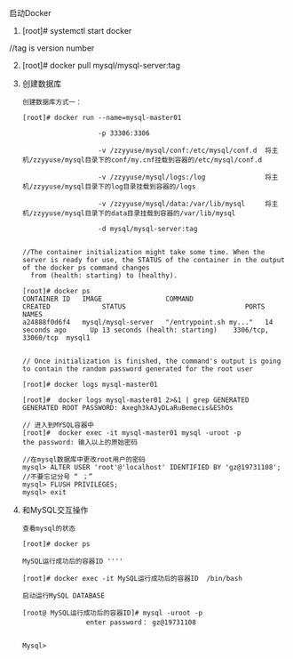 启动Docker

1. [root]# systemctl start docker

//tag is version number

2. [root]#  docker pull mysql/mysql-server:tag

3. 创建数据库
       
       创建数据库方式一：
       
       [root]# docker run --name=mysql-master01 
                          
                          -p 33306:3306 
    
                          -v /zzyyuse/mysql/conf:/etc/mysql/conf.d  将主机/zzyyuse/mysql目录下的conf/my.cnf挂载到容器的/etc/mysql/conf.d   
                         
                          -v /zzyyuse/mysql/logs:/log               将主机/zzyyuse/mysql目录下的log目录挂载到容器的/logs 
                         
                          -v /zzyyuse/mysql/data:/var/lib/mysql     将主机/zzyyuse/mysql目录下的data目录挂载到容器的/var/lib/mysql 
                          
                          -d mysql/mysql-server:tag
       
       
       //The container initialization might take some time. When the server is ready for use, the STATUS of the container in the output of the docker ps command changes 
         from (health: starting) to (healthy).
       
       [root]# docker ps
       CONTAINER ID   IMAGE                COMMAND                  CREATED             STATUS                              PORTS                NAMES
       a24888f0d6f4   mysql/mysql-server   "/entrypoint.sh my..."   14 seconds ago      Up 13 seconds (health: starting)    3306/tcp, 33060/tcp  mysql1
       
       
       // Once initialization is finished, the command's output is going to contain the random password generated for the root user
       
       [root]# docker logs mysql-master01
       
       [root]#  docker logs mysql-master01 2>&1 | grep GENERATED
       GENERATED ROOT PASSWORD: Axegh3kAJyDLaRuBemecis&EShOs
       
       // 进入到MYSQL容器中
       [root]#  docker exec -it mysql-master01 mysql -uroot -p
       the password: 输入以上的原始密码
       
       //在mysql数据库中更改root用户的密码
       mysql> ALTER USER 'root'@'localhost' IDENTIFIED BY 'gz@19731108';            //不要忘记分号 “ ；”
       mysql> FLUSH PRIVILEGES;
       mysql> exit
       
       
4. 和MySQL交互操作
 
       查看mysql的状态
       
       [root]# docker ps
       
       MySQL运行成功后的容器ID ''''
       
       [root]# docker exec -it MySQL运行成功后的容器ID  /bin/bash
       
       启动运行MySQL DATABASE
       
       [root@ MySQL运行成功后的容器ID]# mysql -uroot -p
                       enter password： gz@19731108

       
       Mysql>


